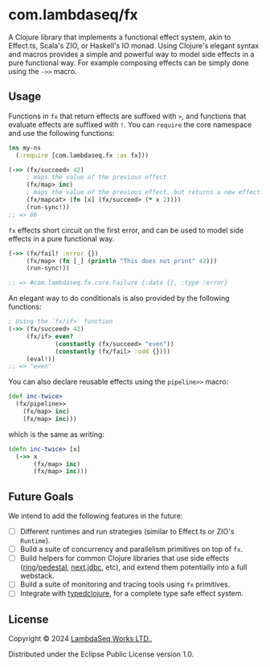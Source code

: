 # com.lambdaseq/fx

A Clojure library that implements a functional effect system, akin to Effect.ts, Scala's ZIO, or Haskell's IO monad.
Using Clojure's elegant syntax and macros provides a simple and powerful way to model side effects in a pure functional
way.
For example composing effects can be simply done using the `->>` macro.

## Usage

Functions in `fx` that return effects are suffixed with `>`, and functions that evaluate effects are suffixed with `!`.
You can `require` the core namespace and use the following functions:

```clojure
(ns my-ns
  (:require [com.lambdaseq.fx :as fx]))

(->> (fx/succeed> 42)
     ; maps the value of the previous effect
     (fx/map> inc)
     ; maps the value of the previous effect, but returns a new effect.
     (fx/mapcat> (fn [x] (fx/succeed> (* x 2))))
     (run-sync!))
;; => 86
```

`fx` effects short circuit on the first error, and can be used to model side effects in a pure functional way.

```clojure
(->> (fx/fail! :error {})
     (fx/map> (fn [_] (println "This does not print" 42)))
     (run-sync!))

;; => #com.lambdaseq.fx.core.Failure {:data {}, :type :error}
```

An elegant way to do conditionals is also provided by the following functions:

```clojure
; Using the `fx/if>` function
(->> (fx/succeed> 42)
     (fx/if> even?
             (constantly (fx/succeed> "even"))
             (constantly (fx/fail> :odd {})))
     (eval!))
;; => "even"
```

You can also declare reusable effects using the `pipeline>>` macro:

```clojure
(def inc-twice>
  (fx/pipeline>>
    (fx/map> inc)
    (fx/map> inc)))
```

which is the same as writing:

```clojure
(defn inc-twice> [x]
  (->> x
       (fx/map> inc)
       (fx/map> inc)))
```

## Future Goals

We intend to add the following features in the future:

- [ ] Different runtimes and run strategies (similar to Effect.ts or ZIO's `Runtime`).
- [ ] Build a suite of concurrency and parallelism primitives on top of `fx`.
- [ ] Build helpers for common Clojure libraries that use side
  effects ([ring](https://github.com/ring-clojure/ring)/[pedestal](https://github.com/pedestal/pedestal), [next.jdbc](https://github.com/seancorfield/next-jdbc),
  etc), and extend them potentially into a full webstack.
- [ ] Build a suite of monitoring and tracing tools using `fx` primitives.
- [ ] Integrate with [typedclojure](https://typedclojure.org/), for a complete type safe effect system.

## License

Copyright © 2024 [LambdaSeq Works LTD.](lambdaseq.com),

Distributed under the Eclipse Public License version 1.0.
